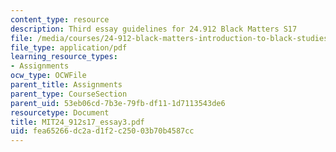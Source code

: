 ```yaml
---
content_type: resource
description: Third essay guidelines for 24.912 Black Matters S17
file: /media/courses/24-912-black-matters-introduction-to-black-studies-spring-2017/fea65266dc2ad1f2c25003b70b4587cc_MIT24_912s17_essay3.pdf
file_type: application/pdf
learning_resource_types:
- Assignments
ocw_type: OCWFile
parent_title: Assignments
parent_type: CourseSection
parent_uid: 53eb06cd-7b3e-79fb-df11-1d7113543de6
resourcetype: Document
title: MIT24_912s17_essay3.pdf
uid: fea65266-dc2a-d1f2-c250-03b70b4587cc
---
```

